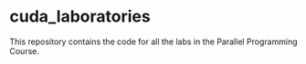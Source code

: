 # cuda_laboratories
This repository contains the code for all the labs in the Parallel Programming Course.
